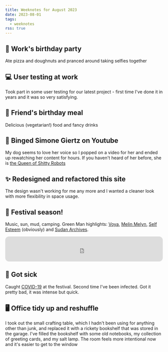 ```yaml
---
title: Weeknotes for August 2023
date: 2023-08-01
tags:
  - weeknotes
rss: true
---
```

<div class="h-sm">

## 🎉 Work's birthday party
Ate pizza and doughnuts and pranced around taking selfies together

## 💻 User testing at work
Took part in some user testing for our latest project - first time I've done it in years and it was so very satisfying.

## 🍝 Friend's birthday meal
Delicious (vegetarian!) food and fancy drinks

## 🤖 Binged Simone Giertz on Youtube
My dog seems to love her voice so I popped on a video for her and ended up rewatching her content for hours. If you haven't heard of her before, she is <a href="https://www.youtube.com/@simonegiertz">the Queen of Shitty Robots</a>

## ✨ Redesigned and refactored this site
The design wasn't working for me any more and I wanted a cleaner look with more flexibility in space usage.

## 🎪 Festival season!

Music, sun, mud, camping. Green Man highlights: <a href="https://www.voyamusic.co.uk/">Voya</a>, <a href="https://melinmelyn.bandcamp.com/">Melin Melyn</a>, <a href="https://www.selfesteem.love/">Self Esteem</a> (obviously) and <a href="https://sudanarchives.com/">Sudan Archives</a>.


<iframe style="border-radius:12px" src="https://open.spotify.com/embed/playlist/1H3XBNBhK7xlV6OA8BSZ9i?utm_source=generator" width="100%" height="80" frameBorder="0" allowfullscreen="" allow="autoplay; clipboard-write; encrypted-media; fullscreen; picture-in-picture" loading="lazy"></iframe>


## 🦠 Got sick
Caught <a href="https://en.wikipedia.org/wiki/COVID-19">COVID-19</a> at the festival. Second time I've been infected. Got it pretty bad, it was intense but quick.

## 🖥 Office tidy up and reshuffle
I took out the small crafting table, which I hadn't been using for anything other than junk, and replaced it with a rickety bookshelf that was stored in the garage. I've filled the bookshelf with some old notebooks, my collection of greeting cards, and my salt lamp. The room feels more intentional now and it's easier to get to the window

</div>